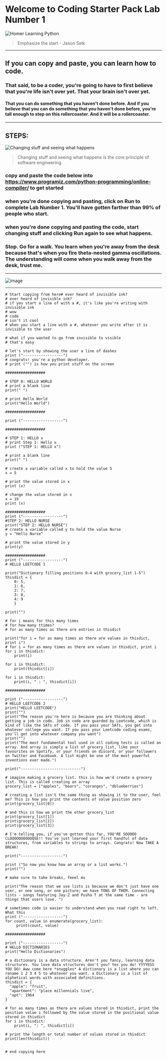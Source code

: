 # Welcome to Coding Starter Pack Lab Number 1

![Homer Learning Python](https://media3.giphy.com/media/3o6MbhdrQxaTJxhOiQ/giphy.gif)

> Emphasize the start - Jason Selk
***

## If you can copy and paste, you can learn how to code.
### That said, to be a coder, you're going to have to first believe that you're life isn't over yet. That your brain isn't over yet.
#### That you can do something that you haven't done before. And if you believe that you can do something that you haven't done before, you're tall enough to step on this rollercoaster. And it will be  a rollercoaster.

***
## STEPS:

![Changing stuff and seeing what happens](https://pbs.twimg.com/media/EPz8GQTXsAIBfsy.jpg)
> Changing stuff and seeing what happens is the core principle of software engineering. 

### copy and paste the code below into https://www.programiz.com/python-programming/online-compiler/ to get started
### when you're done copying and pasting, click on Run to complete Lab Number 1. You'll have gotten farther than 99% of people who start.
### when you're done copying and pasting the code, start changing stuff and clicking Run again to see what happens.
### Stop. Go for a walk. You learn when you're away from the desk because that's when you fire theta-nested gamma oscillations. The understanding will come when you walk away from the desk, trust me.

***

![image](https://user-images.githubusercontent.com/45397093/162582764-b3797b4a-aadc-417d-960f-38b8ffb040ad.png)

***

```
# Start copying from here# ever heard of invisible ink?
# ever heard of invisible ink?
# if you start a line of with a #, it's like you're writing with invisible ink
# wow
# code
# isn't it cool
# when you start a line with a #, whatever you write after it is invisible to the user

# what if you wanted to go from invisible to visible
# that's easy

# let's start by showing the user a line of dashes
print ("------------------")
# congrats! you're a python developer.
# print ("") is how you print stuff on the screen

##################

# STEP 0: HELLO WORLD
# print a blank line
print(" ")

# print Hello World
print("Hello World")

##################

print ("------------------")

##################

# STEP 1: HELLO x
# print Step 1: Hello x
print ("STEP 1: HELLO x")

# print a blank line
print(" ")

# create a variable called x to hold the value 5
x = 5

# print the value stored in x
print (x)

# change the value stored in x
x = 19
print (x)

##################
print ("------------------")
#STEP 2: HELLO NURSE
print("STEP 2: HELLO NURSE")
# create a variable called y to hold the value Nurse
y = "Hello Nurse"

# print the value stored in y
print(y)

##################
print ("------------------")
# HELLO LEETCODE 1

print("Dictionary filling positions 0-4 with grocery_list 1-5")
thisdict = {
    0: 5,
    1: 6,
    2: 7,
    3: 8,
    4: 9
    }

print("")

# for i means for this many times
# for how many ttimes?
# for as many times as there are entries in thisdict

print("for i = for as many times as there are values in thisdict, print i")
# for i = for as many times as there are values in thisdict, print i
for i in thisdict:
    print(i)
    
for i in thisdict:
    print(thisdict[i])
    
for i in thisdict:
    print(i, " : ", thisdict[i])

##################

print ("------------------")
# HELLO LEETCODE 2
print("HELLO LEETCODE")
print("")
print("The reason you're here is because you are thinking about getting a job in code. Job in code are guarded by Leetcode, which is kind of like the SATs of code. If you pass your SATs, you get into whatever college you want. If you pass your Leetcode coding exams, you'll get into whatever company you want")
print("")
print("The most fundamental tool used in all coding tests is called an array. And array is simply a list of grocery_list, like your favourites on Spotify, or your friends on discord, or your followers on Twitter and Facebook. A list might be one of the most powerful inventions ever made.")

print("---------------------------")

# imagine making a grocery list. this is how we'd create a grocery list. This is called creating an array
grocery_list = ["apples", "bears", "coranges", "dblueberries"]

# creating a list isn't the same thing as showing it to the user, feel me? This is how you print the contents of value position zero
print(grocery_list[0])

# and this is how we print the other grocery_list
print(grocery_list[1])
print(grocery_list[2])
print(grocery_list[3])

# I'm telling you, if you've gotten this far, YOU'RE SOOOOO CLOOOOOOOOOOOSE!! You've just learned your first handful of data structures, from variables to strings to arrays. Congrats! Now TAKE A BREAK!

print("-------------------")

print ("So now you know how an array or a list works.")
print("")

# make sure to take breaks, feeel ms

print("The reason that we use lists is because we don't just have one user, or one song, or one picture; we have TONS OF THEM. Connecting lists - songs featuring Jay-Z and Pusha T at the same time - are things that users love. ")

# sometimes code is easier to understand when you read right to left. What this 
print ("------------------")
for count, value in enumerate(grocery_list):
     print(count, value)

##################

print ("------------------")
# HELLO DICTIONARIES
print("Hello Dictionaries")

# a dictionary is a data structure. Aren't you fancy, learning data structures. You love data structures don't you? Yes you do! YYYYESS YOU DO! Aww come here *snuggles* A dictionary is a list where you can rename 1 2 3 4 5 to whatever you want. a Dictionary is a list of alphetical words with associated definitions.
thisdict = {
  "apple": "fruit",
  "apartment": "place millennials live",
  "apt": 1964
}

# for as many times as there are values stored in thisdict, print the position value i followed by the value stored in the positional value stored in thisdict
for i in thisdict:
    print(i, ": ", thisdict[i])

# print the length or total number of values stored in thisdict    
print(len(thisdict))


# end copying here


```
